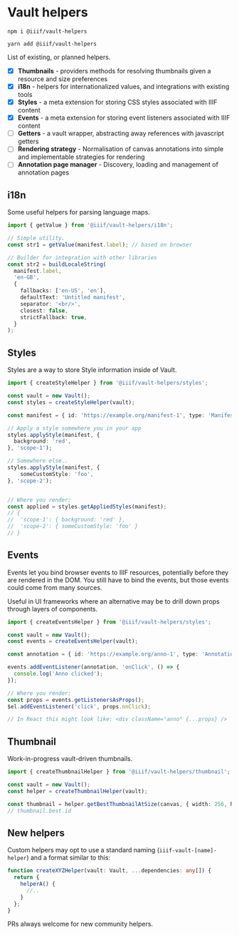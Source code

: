 # Vault helpers

```
npm i @iiif/vault-helpers
```

```
yarn add @iiif/vault-helpers
```

List of existing, or planned helpers.

- [x] **Thumbnails** - providers methods for resolving thumbnails given a resource and size preferences
- [x] **i18n** - helpers for internationalized values, and integrations with existing tools
- [x] **Styles** - a meta extension for storing CSS styles associated with IIIF content
- [x] **Events** - a meta extension for storing event listeners associated with IIIF content
- [ ] **Getters** - a vault wrapper, abstracting away references with javascript getters
- [ ] **Rendering strategy** - Normalisation of canvas annotations into simple and implementable strategies for rendering
- [ ] **Annotation page manager** - Discovery, loading and management of annotation pages

## i18n
Some useful helpers for parsing language maps.

```ts
import { getValue } from '@iiif/vault-helpers/i18n';

// Simple utility.
const str1 = getValue(manifest.label); // based on browser

// Builder for integration with other libraries
const str2 = buildLocaleString(
  manifest.label,
  'en-GB',
  {
    fallbacks: ['en-US', 'en'],
    defaultText: 'Untitled manifest',
    separator: '<br/>',
    closest: false,
    strictFallback: true,
  }
);
```


## Styles
Styles are a way to store Style information inside of Vault.

```ts
import { createStyleHelper } from '@iiif/vault-helpers/styles';

const vault = new Vault();
const styles = createStyleHelper(vault);

const manifest = { id: 'https://example.org/manifest-1', type: 'Manifest' };

// Apply a style somewhere you in your app
styles.applyStyle(manifest, {
  background: 'red',
}, 'scope-1');

// Somewhere else..
styles.applyStyle(manifest, {
    someCustomStyle: 'foo',
}, 'scope-2');


// Where you render:
const applied = styles.getAppliedStyles(manifest);
// {
//  'scope-1': { background: 'red' },
//  'scope-2': { someCustomStyle: 'foo' }
// }
```

## Events
Events let you bind browser events to IIIF resources, potentially before they are rendered in the DOM. You still have
to bind the events, but those events could come from many sources.

Useful in UI frameworks where an alternative may be to drill down props through layers of components. 

```ts
import { createEventsHelper } from '@iiif/vault-helpers/styles';

const vault = new Vault();
const events = createEventsHelper(vault);

const annotation = { id: 'https://example.org/anno-1', type: 'Annotation' };

events.addEventListener(annotation, 'onClick', () => {
  console.log('Anno clicked');
});

// Where you render:
const props = events.getListenersAsProps();
$el.addEventListener('click', props.onClick);

// In React this might look like: <div className="anno" {...props} />
```

## Thumbnail
Work-in-progress vault-driven thumbnails.

```ts
import { createThumbnailHelper } from '@iiif/vault-helpers/thumbnail';

const vault = new Vault();
const helper = createThumbnailHelper(vault);

const thumbnail = helper.getBestThumbnailAtSize(canvas, { width: 256, height: 256 });
// thumbnail.best.id
```


## New helpers

Custom helpers may opt to use a standard naming (`iiif-vault-[name]-helper`) and a format similar to this:
```ts
function createXYZHelper(vault: Vault, ...dependencies: any[]) {
  return {
    helperA() {
      //..
    }
  };
}
```

PRs always welcome for new community helpers.
